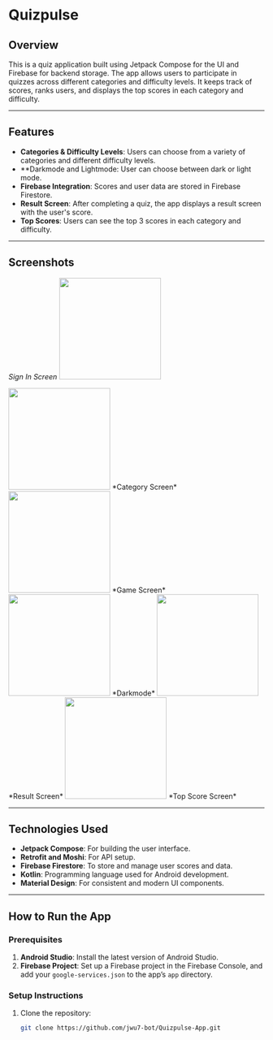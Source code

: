 # Quizpulse

## Overview
This is a quiz application built using Jetpack Compose for the UI and Firebase for backend storage. The app allows users to participate in quizzes across different categories and difficulty levels. It keeps track of scores, ranks users, and displays the top scores in each category and difficulty.

---

## Features
- **Categories & Difficulty Levels**: Users can choose from a variety of categories and different difficulty levels.
- **Darkmode and Lightmode: User can choose between dark or light mode.
- **Firebase Integration**: Scores and user data are stored in Firebase Firestore.
- **Result Screen**: After completing a quiz, the app displays a result screen with the user's score.
- **Top Scores**: Users can see the top 3 scores in each category and difficulty.

---

## Screenshots

*Sign In Screen*
<img src="https://github.com/user-attachments/assets/e4e6dae2-49b6-4333-bed6-fada102bc4d8" width="200" height="auto" />

<img src="https://github.com/user-attachments/assets/e8e31ae3-8dcb-4efd-a598-cb8173aa2d62" width="200" height="auto" />
*Category Screen*

<img src="https://github.com/user-attachments/assets/3bf554b8-f0b3-4199-bc0e-0a16b644d5ff" width="200" height="auto" />
*Game Screen*

<img src="https://github.com/user-attachments/assets/f5b48f93-8261-44b4-a729-64cd0ed3b221" width="200" height="auto" />
*Darkmode*

<img src="https://github.com/user-attachments/assets/dc317dd6-b2b6-4022-898f-87bfc85d0b51" width="200" height="auto" />
*Result Screen*

<img src="https://github.com/user-attachments/assets/5a89e16b-df45-4a2a-bf84-6c1d9d2ec3bc" width="200" height="auto" />
*Top Score Screen*

---

## Technologies Used
- **Jetpack Compose**: For building the user interface.
- **Retrofit and Moshi**: For API setup.
- **Firebase Firestore**: To store and manage user scores and data.
- **Kotlin**: Programming language used for Android development.
- **Material Design**: For consistent and modern UI components.

---

## How to Run the App

### Prerequisites
1. **Android Studio**: Install the latest version of Android Studio.
2. **Firebase Project**: Set up a Firebase project in the Firebase Console, and add your `google-services.json` to the app’s `app` directory.

### Setup Instructions

1. Clone the repository:
   ```bash
   git clone https://github.com/jwu7-bot/Quizpulse-App.git

